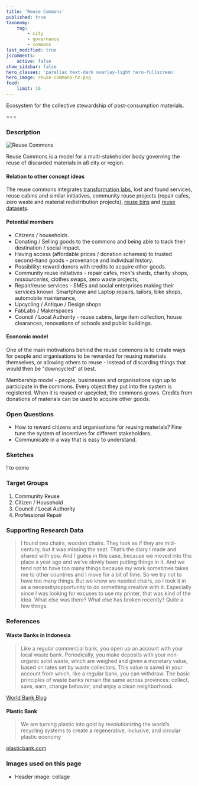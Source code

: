 ```yaml
---
title: 'Reuse Commons'
published: true
taxonomy:
    tag:
        - city
        - governance
        - commons
last_modified: true
jscomments:
    active: false
show_sidebar: false
hero_classes: 'parallax text-dark overlay-light hero-fullscreen'
hero_image: reuse-commons-hz.png
feed:
    limit: 10
---
```


Ecosystem for the collective stewardship of post-consumption materials.

===

### Description

![Reuse Commons](reuse-commons-hz.png)

Reuse Commons is a model for a multi-stakeholder body governing the reuse of discarded materials in aß city or region.

#### Relation to other concept ideas

The reuse commons integrates [transformation labs](../transformation-labs), lost and found services, reuse cabins and similar initiatives, community reuse projects (repair cafes, zero waste and material redistribution projects), [reuse bins](../reuse-bin) and [reuse datasets](../reuse-dataset).

#### Potential members

- Citizens / households.
 - Donating / Selling goods to the commons and being able to track their destination / social impact.
 - Having access (affordable prices / donation schemes) to trusted second-hand goods - provenance and individual history.
 - Possibility: reward donors with credits to acquire other goods.
- Community reuse initiatives - repair cafes, men's sheds, charity shops, *ressourceries*, clothes swaps, zero waste projects,
- Repair/reuse services - SMEs and social enterprises making their services known. Smartphone and Laptop repairs, tailors, bike shops, automobile maintenance,
- Upcycling / Antique / Design shops
- FabLabs / Makerspaces
- Council / Local Authority - reuse cabins, large item collection, house clearances, renovations of schools and public buildings.

#### Economic model

One of the main motivations behind the reuse commons is to create ways for people and organisations to be rewarded for reusing materials themselves, or allowing others to reuse - instead of discarding things that would then be "downcycled" at best.

Membership model - people, businesses and organisations sign up to participate in the commons. Every object they put into the system is registered. When it is reused or upcycled, the commons grows. Credits from donations of materials can be used to acquire other goods.

### Open Questions

* How to reward citizens and organisations for reusing materials? Fine tune the system of incentives for different stakeholders.
* Communicate in a way that is easy to understand.

### Sketches

! to come

### Target Groups

1. Community Reuse
1. Citizen / Household
1. Council / Local Authority
1. Professional Repair

### Supporting Research Data

> I found two chairs, wooden chairs. They look as if they are mid-century, but it was missing the seat. That’s the diary I made and shared with you. And I guess in this case, because we moved into this place a year ago and we’ve slowly been putting things in it. And we tend not to have too many things because my work sometimes takes me to other countries and I move for a bit of time. So we try not to have too many things.
But we knew we needed chairs, so I took it in as a necessity/opportunity to do something creative with it. Especially since I was looking for excuses to use my printer, that was kind of the idea. What else was there? What else has broken recently? Quite a few things.

### References

#### Waste Banks in Indonesia

>  Like a regular commercial bank, you open up an account with your local waste bank. Periodically, you make deposits with your non-organic solid waste, which are weighed and given a monetary value, based on rates set by waste collectors. This value is saved in your account from which, like a regular bank, you can withdraw. The basic principles of waste banks remain the same across provinces: collect, save, earn, change behavior, and enjoy a clean neighborhood.

[World Bank Blog](https://blogs.worldbank.org/eastasiapacific/waste-not-want-not-waste-banks-indonesia)

#### Plastic Bank

> We are turning plastic into gold by revolutionizing the world’s recycling systems to create a regenerative, inclusive, and circular plastic economy

[plasticbank.com](https://plasticbank.com/)

### Images used on this page

* Header image: collage
